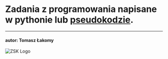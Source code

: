 # Zadania z programowania napisane w pythonie lub [pseudokodzie](https://github.com/pniedzwiedzinski/pseudo).

-------------------------------------

#### autor: Tomasz Łakomy

![](http://zsk.poznan.pl/templates/zsk2013/images/logo.png "ZSK Logo")
